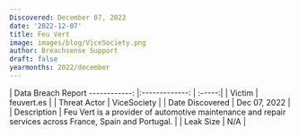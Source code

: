 ```yaml
---
Discovered: December 07, 2022
date: '2022-12-07'
title: Feu Vert
image: images/blog/ViceSociety.png
author: Breachsense Support
draft: false
yearmonths: 2022/december
---
```



| Data Breach Report
------------:     |:-------------:    | :-----:|
| Victim      | feuvert.es      | 
| Threat Actor      | ViceSociety      | 
| Date Discovered      | Dec 07, 2022      | 
| Description      | Feu Vert is a provider of automotive maintenance and repair services across France, Spain and Portugal.      | 
| Leak Size      | N/A      | 

